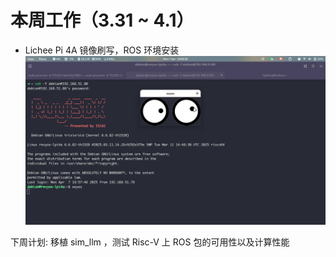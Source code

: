 # 本周工作（3.31 ~ 4.1）

- Lichee Pi 4A 镜像刷写，ROS 环境安装
![](../../assets/2025_04/picture_01.png)


下周计划: 移植 sim_llm ，测试 Risc-V 上 ROS 包的可用性以及计算性能
